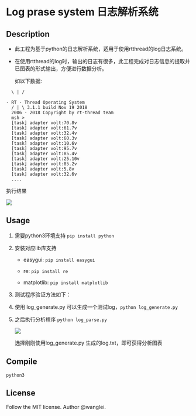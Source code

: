 # Log prase system 日志解析系统

## Description

+ 此工程为基于python的日志解析系统，适用于使用rtthread的log日志系统。

+ 在使用rtthread的log时，输出的日志有很多，此工程完成对日志信息的提取并已图表的形式输出，方便进行数据分析。

  如以下数据:

```textile
  \ | /

- RT - Thread Operating System
  / | \ 3.1.1 build Nov 19 2018
  2006 - 2018 Copyright by rt-thread team
  msh >
  [task] adapter volt:70.8v
  [task] adapter volt:61.7v
  [task] adapter volt:32.4v
  [task] adapter volt:60.3v
  [task] adapter volt:10.6v
  [task] adapter volt:95.7v
  [task] adapter volt:85.4v
  [task] adapter volt:25.10v
  [task] adapter volt:85.2v
  [task] adapter volt:5.8v
  [task] adapter volt:32.6v
  ....
```

执行结果

![](/home/wl/.config/marktext/images/2022-07-05-18-11-01-image.png)

## Usage

1. 需要python3环境支持 `pip install python`

2. 安装对应lib库支持
   
   + easygui: `pip install easygui`
   
   + re: `pip install re`
   
   + matplotlib: `pip install matplotlib`

3. 测试程序验证方法如下：

4. 使用 log_generate.py 可以生成一个测试log，`python log_generate.py`

5. 之后执行分析程序 `python log_parse.py`
   
   ![](/home/wl/.config/marktext/images/2022-07-05-19-54-02-image.png)
   
   选择刚刚使用log_generate.py 生成的log.txt，即可获得分析图表

## Compile

`python3`

## License

Follow the MIT license. Author @wanglei.
